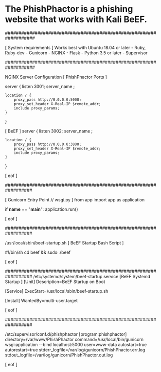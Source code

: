 # The PhishPhactor is a phishing website that works with Kali BeEF.

###################################################################

[ System requirements ]
Works best with Ubuntu 18.04 or later
	- Ruby, Ruby-dev
	- Gunicorn
	- NGINX
	- Flask
	- Python 3.5 or later
	- Supervisor

###################################################################

NGINX Server Configuration
[ PhishPhactor Ports ]

server {
	listen 3001;
	server_name <internal-ip>;
	
	location / {
		proxy_pass http://0.0.0.0:5000;
		proxy_set_header X-Real-IP $remote_addr;
		include proxy_params;
	}
  }

[ BeEF ]
server {
	listen 3002;
	server_name <internal-ip>;

	location / {
		proxy_pass http://0.0.0.0:3000;
		proxy_set_header X-Real-IP $remote_addr;
		include proxy_params;
	}

 }

[ eof ]

##################################################################

[ Gunicorn Entry Point // wsgi.py ]
from app import app as application

if __name__ == "__main__":
	application.run()

[ eof ]

##################################################################
 
/usr/local/sbin/beef-startup.sh
[ BeEF Startup Bash Script ]

#!/bin/sh
cd beef && sudo ./beef

[ eof ]

##################################################################
/etc/systemd/system/beef-startup.service
[BeEF Systemd Startup ]
[Unit]
Description=BeEF Startup on Boot

[Service]
ExecStart=/usr/local/sbin/beef-startup.sh

[Install]
WantedBy=multi-user.target

[ eof ]

##################################################################

/etc/supervisor/conf.d/phishphactor
[program:phishphactor]
directory=/var/www/PhishPhactor
command=/usr/local/bin/gunicorn wsgi:application --bind localhost:5000
user=www-data
autostart=true
autorestart=true
stderr_logfile=/var/log/gunicorn/PhishPhactor.err.log
stdout_logfile=/var/log/gunicorn/PhishPhactor.out.log

[ eof ]
